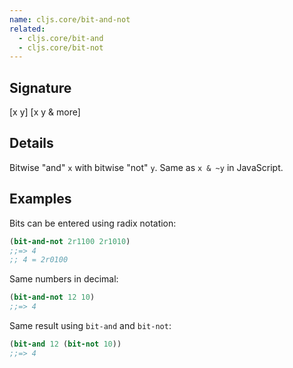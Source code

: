 ```yaml
---
name: cljs.core/bit-and-not
related:
  - cljs.core/bit-and
  - cljs.core/bit-not
---
```


## Signature
[x y]
[x y & more]


## Details

Bitwise "and" `x` with bitwise "not" `y`.  Same as `x & ~y` in JavaScript.


## Examples

Bits can be entered using radix notation:

```clj
(bit-and-not 2r1100 2r1010)
;;=> 4
;; 4 = 2r0100
```

Same numbers in decimal:

```clj
(bit-and-not 12 10)
;;=> 4
```

Same result using `bit-and` and `bit-not`:

```clj
(bit-and 12 (bit-not 10))
;;=> 4
```